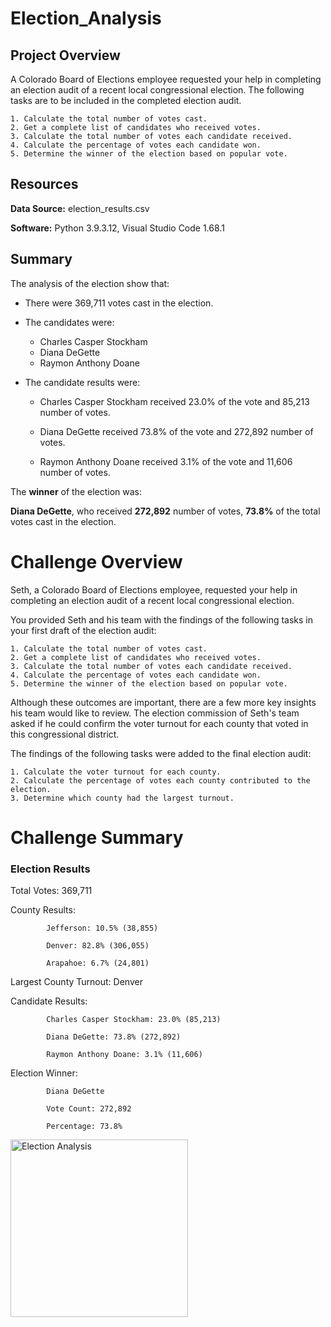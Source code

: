 # Election_Analysis
## Project Overview
A Colorado Board of Elections employee requested your help in completing an election audit of a recent local congressional election. The following tasks are to be included in the completed election audit.

    1. Calculate the total number of votes cast. 
    2. Get a complete list of candidates who received votes. 
    3. Calculate the total number of votes each candidate received. 
    4. Calculate the percentage of votes each candidate won. 
    5. Determine the winner of the election based on popular vote. 
## Resources
**Data Source:** election_results.csv

**Software:** Python 3.9.3.12, Visual Studio Code 1.68.1

## Summary
The analysis of the election show that:

- There were 369,711 votes cast in the election.

- The candidates were:

    - Charles Casper Stockham
    - Diana DeGette
    - Raymon Anthony Doane
- The candidate results were:

    - Charles Casper Stockham received 23.0% of the vote and 85,213 number of votes.

    - Diana DeGette received 73.8% of the vote and 272,892 number of votes.

    - Raymon Anthony Doane received 3.1% of the vote and 11,606 number of votes.

The **winner** of the election was:

**Diana DeGette**, who received **272,892** number of votes, **73.8%** of the total votes cast in the election.

# Challenge Overview

Seth, a Colorado Board of Elections employee, requested your help in completing an election audit of a recent local congressional election.

You provided Seth and his team with the findings of the following tasks in your first draft of the election audit:

    1. Calculate the total number of votes cast. 
    2. Get a complete list of candidates who received votes. 
    3. Calculate the total number of votes each candidate received. 
    4. Calculate the percentage of votes each candidate won. 
    5. Determine the winner of the election based on popular vote.


Although these outcomes are important, there are a few more key insights his team would like to review. The election commission of Seth's team asked if he could confirm the voter turnout for each county that voted in this congressional district.

The findings of the following tasks were added to the final election audit:

    1. Calculate the voter turnout for each county.
    2. Calculate the percentage of votes each county contributed to the election.
    3. Determine which county had the largest turnout.

# Challenge Summary

### Election Results

Total Votes: 369,711

County Results:

            Jefferson: 10.5% (38,855)

            Denver: 82.8% (306,055)

            Arapahoe: 6.7% (24,801)
            

Largest County Turnout: Denver


Candidate Results:

            Charles Casper Stockham: 23.0% (85,213)

            Diana DeGette: 73.8% (272,892)

            Raymon Anthony Doane: 3.1% (11,606)

Election Winner:

            Diana DeGette

            Vote Count: 272,892

            Percentage: 73.8%

<img width="284" alt="Election Analysis" src="https://user-images.githubusercontent.com/104540261/176258477-dba55122-8fdd-4249-947b-908c250c30fe.png">

